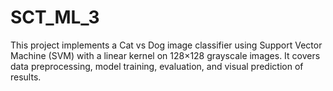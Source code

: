 # SCT_ML_3
This project implements a Cat vs Dog image classifier using Support Vector Machine (SVM) with a linear kernel on 128×128 grayscale images. It covers data preprocessing, model training, evaluation, and visual prediction of results.

